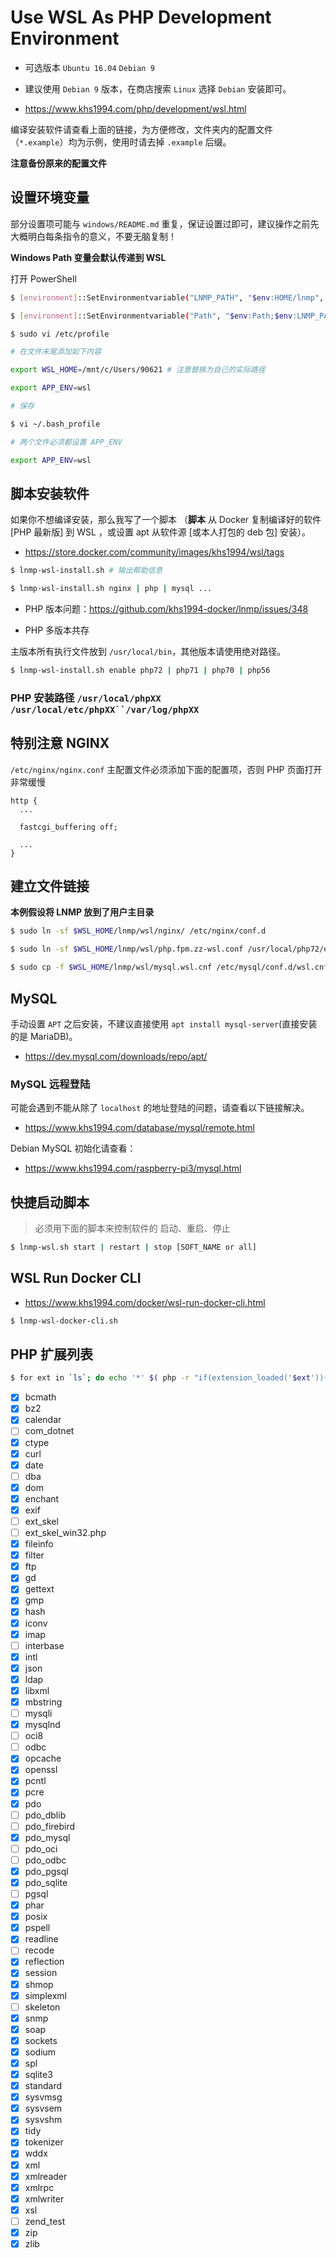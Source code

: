 # Use WSL As PHP Development Environment

* 可选版本 `Ubuntu 16.04` `Debian 9`

* 建议使用 `Debian 9` 版本，在商店搜索 `Linux` 选择 `Debian` 安装即可。

* https://www.khs1994.com/php/development/wsl.html

编译安装软件请查看上面的链接，为方便修改，文件夹内的配置文件（`*.example`）均为示例，使用时请去掉 `.example` 后缀。

**注意备份原来的配置文件**

## 设置环境变量

部分设置项可能与 `windows/README.md` 重复，保证设置过即可，建议操作之前先大概明白每条指令的意义，不要无脑复制！

**Windows Path 变量会默认传递到 WSL**

打开 PowerShell

```bash
$ [environment]::SetEnvironmentvariable("LNMP_PATH", "$env:HOME/lnmp", "User");

$ [environment]::SetEnvironmentvariable("Path", "$env:Path;$env:LNMP_PATH\windows;$env:LNMP_PATH\wsl", "User")
```

```bash
$ sudo vi /etc/profile

# 在文件末尾添加如下内容

export WSL_HOME=/mnt/c/Users/90621 # 注意替换为自己的实际路径

export APP_ENV=wsl

# 保存

$ vi ~/.bash_profile

# 两个文件必须都设置 APP_ENV

export APP_ENV=wsl
```

## 脚本安装软件

如果你不想编译安装，那么我写了一个脚本 （**脚本** 从 Docker 复制编译好的软件 [PHP 最新版] 到 WSL ，或设置 apt 从软件源 [或本人打包的 deb 包] 安装）。

* https://store.docker.com/community/images/khs1994/wsl/tags

```bash
$ lnmp-wsl-install.sh # 输出帮助信息

$ lnmp-wsl-install.sh nginx | php | mysql ...
```

* PHP 版本问题：https://github.com/khs1994-docker/lnmp/issues/348

* PHP 多版本共存

主版本所有执行文件放到 `/usr/local/bin`，其他版本请使用绝对路径。

```bash
$ lnmp-wsl-install.sh enable php72 | php71 | php70 | php56
```

### PHP 安装路径 `/usr/local/phpXX` `/usr/local/etc/phpXX``/var/log/phpXX`

## 特别注意 NGINX

`/etc/nginx/nginx.conf` 主配置文件必须添加下面的配置项，否则 PHP 页面打开非常缓慢

```nginx
http {
  ...

  fastcgi_buffering off;

  ...
}
```

## 建立文件链接

**本例假设将 LNMP 放到了用户主目录**

```bash
$ sudo ln -sf $WSL_HOME/lnmp/wsl/nginx/ /etc/nginx/conf.d

$ sudo ln -sf $WSL_HOME/lnmp/wsl/php.fpm.zz-wsl.conf /usr/local/php72/etc/php-fpm.d/zz-wsl.conf

$ sudo cp -f $WSL_HOME/lnmp/wsl/mysql.wsl.cnf /etc/mysql/conf.d/wsl.cnf
```

## MySQL

手动设置 `APT` 之后安装，不建议直接使用 `apt install mysql-server`(直接安装的是 MariaDB)。

* https://dev.mysql.com/downloads/repo/apt/

### MySQL 远程登陆

可能会遇到不能从除了 `localhost` 的地址登陆的问题，请查看以下链接解决。

* https://www.khs1994.com/database/mysql/remote.html

Debian MySQL 初始化请查看：

* https://www.khs1994.com/raspberry-pi3/mysql.html

## 快捷启动脚本

> 必须用下面的脚本来控制软件的 启动、重启、停止

```bash
$ lnmp-wsl.sh start | restart | stop [SOFT_NAME or all]
```

## WSL Run Docker CLI

* https://www.khs1994.com/docker/wsl-run-docker-cli.html

```bash
$ lnmp-wsl-docker-cli.sh
```

## PHP 扩展列表

```bash
$ for ext in `ls`; do echo '*' $( php -r "if(extension_loaded('$ext')){echo '[x] $ext';}else{echo '[ ] $ext';}" ); done
```

* [x] bcmath
* [x] bz2
* [x] calendar
* [ ] com_dotnet
* [x] ctype
* [x] curl
* [x] date
* [ ] dba
* [x] dom
* [x] enchant
* [x] exif
* [ ] ext_skel
* [ ] ext_skel_win32.php
* [x] fileinfo
* [x] filter
* [x] ftp
* [x] gd
* [x] gettext
* [x] gmp
* [x] hash
* [x] iconv
* [x] imap
* [ ] interbase
* [x] intl
* [x] json
* [x] ldap
* [x] libxml
* [x] mbstring
* [ ] mysqli
* [x] mysqlnd
* [ ] oci8
* [ ] odbc
* [x] opcache
* [x] openssl
* [x] pcntl
* [x] pcre
* [x] pdo
* [ ] pdo_dblib
* [ ] pdo_firebird
* [x] pdo_mysql
* [ ] pdo_oci
* [ ] pdo_odbc
* [x] pdo_pgsql
* [x] pdo_sqlite
* [ ] pgsql
* [x] phar
* [x] posix
* [x] pspell
* [x] readline
* [ ] recode
* [x] reflection
* [x] session
* [x] shmop
* [x] simplexml
* [ ] skeleton
* [x] snmp
* [x] soap
* [x] sockets
* [x] sodium
* [x] spl
* [x] sqlite3
* [x] standard
* [x] sysvmsg
* [x] sysvsem
* [x] sysvshm
* [x] tidy
* [x] tokenizer
* [x] wddx
* [x] xml
* [x] xmlreader
* [x] xmlrpc
* [x] xmlwriter
* [x] xsl
* [ ] zend_test
* [x] zip
* [x] zlib
